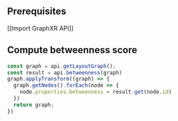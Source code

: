 ## Prerequisites
[[Import GraphXR API]]

## Compute betweenness score
```javascript
const graph = api.getLayoutGraph();
const result = api.betweenness(graph)
graph.applyTransform((graph) => {
  graph.getNodes().forEach(node => {
    node.properties.betweenness = result.get(node.id)
  })
  return graph;
}) 
```